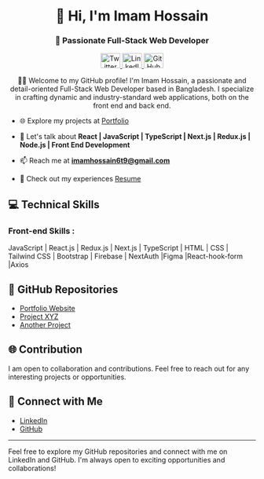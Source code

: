 <h1 align="center">👋 Hi, I'm Imam Hossain</h1>
<h3 align="center">🚀 Passionate Full-Stack Web Developer</h3>

<p align="center">
  <a href="https://twitter.com/imam_hossain_wd" target="_blank">
    <img src="https://raw.githubusercontent.com/rahuldkjain/github-profile-readme-generator/master/src/images/icons/Social/twitter.svg" alt="Twitter" height="30" width="40" />
  </a>
  <a href="https://linkedin.com/in/imam-hossain-web-dev/" target="_blank">
    <img src="https://raw.githubusercontent.com/rahuldkjain/github-profile-readme-generator/master/src/images/icons/Social/linked-in-alt.svg" alt="LinkedIn" height="30" width="40" />
  </a>
  <a href="https://github.com/imam-hossain-wd" target="_blank">
    <img src="https://raw.githubusercontent.com/rahuldkjain/github-profile-readme-generator/master/src/images/icons/Social/github.svg" alt="GitHub" height="30" width="40" />
  </a>
</p>

<p align="center">
  👨‍💻 Welcome to my GitHub profile! I'm Imam Hossain, a passionate and detail-oriented Full-Stack Web Developer based in Bangladesh. I specialize in crafting dynamic and industry-standard web applications, both on the front end and back end.
</p>

- 🌐 Explore my projects at [Portfolio](https://imam-protfolio.netlify.app/)

- 💬 Let's talk about **React | JavaScript | TypeScript | Next.js | Redux.js | Node.js | Front End Development**

- 📫 Reach me at **imamhossain6t9@gmail.com**

- 📄 Check out my experiences [Resume](https://drive.google.com/file/d/1DiUwrhR6nsu77Xxutwb33407iB9xZODZ/view?usp=sharing)


## 💻 Technical Skills
### Front-end Skills : 
JavaScript | React.js | Redux.js | Next.js | TypeScript | HTML | CSS | Tailwind CSS | Bootstrap | Firebase | NextAuth |Figma |React-hook-form |Axios


## 🚀 GitHub Repositories
- [Portfolio Website](https://github.com/imam-hossain-wd/portfolio)
- [Project XYZ](https://github.com/imam-hossain-wd/project-xyz)
- [Another Project](https://github.com/imam-hossain-wd/another-project)

## 🌐 Contribution
I am open to collaboration and contributions. Feel free to reach out for any interesting projects or opportunities.

## 🤝 Connect with Me
- [LinkedIn](https://www.linkedin.com/in/imamhossain6t9/)
- [GitHub](https://github.com/imam-hossain-wd)

---
Feel free to explore my GitHub repositories and connect with me on LinkedIn and GitHub. I'm always open to exciting opportunities and collaborations!
